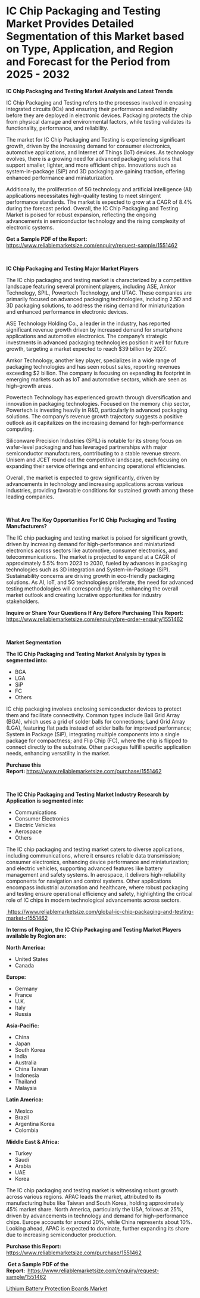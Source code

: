 <p><h1>IC Chip Packaging and Testing Market Provides Detailed Segmentation of this Market based on Type, Application, and Region and Forecast for the Period from 2025 - 2032</h1></p><p><strong>IC Chip Packaging and Testing Market Analysis and Latest Trends</strong></p>
<p><p>IC Chip Packaging and Testing refers to the processes involved in encasing integrated circuits (ICs) and ensuring their performance and reliability before they are deployed in electronic devices. Packaging protects the chip from physical damage and environmental factors, while testing validates its functionality, performance, and reliability.</p><p>The market for IC Chip Packaging and Testing is experiencing significant growth, driven by the increasing demand for consumer electronics, automotive applications, and Internet of Things (IoT) devices. As technology evolves, there is a growing need for advanced packaging solutions that support smaller, lighter, and more efficient chips. Innovations such as system-in-package (SiP) and 3D packaging are gaining traction, offering enhanced performance and miniaturization.</p><p>Additionally, the proliferation of 5G technology and artificial intelligence (AI) applications necessitates high-quality testing to meet stringent performance standards. The market is expected to grow at a CAGR of 8.4% during the forecast period. Overall, the IC Chip Packaging and Testing Market is poised for robust expansion, reflecting the ongoing advancements in semiconductor technology and the rising complexity of electronic systems.</p></p>
<p><strong>Get a Sample PDF of the Report:&nbsp;</strong> <a href="https://www.reliablemarketsize.com/enquiry/request-sample/1551462?utm_campaign=2316&utm_medium=2&utm_source=Github&utm_content=ia&utm_term=12022025&utm_id=ic-chip-packaging-and-testing">https://www.reliablemarketsize.com/enquiry/request-sample/1551462</a></p>
<p>&nbsp;</p>
<p><strong>IC Chip Packaging and Testing Major Market Players</strong></p>
<p><p>The IC chip packaging and testing market is characterized by a competitive landscape featuring several prominent players, including ASE, Amkor Technology, SPIL, Powertech Technology, and UTAC. These companies are primarily focused on advanced packaging technologies, including 2.5D and 3D packaging solutions, to address the rising demand for miniaturization and enhanced performance in electronic devices.</p><p>ASE Technology Holding Co., a leader in the industry, has reported significant revenue growth driven by increased demand for smartphone applications and automotive electronics. The company’s strategic investments in advanced packaging technologies position it well for future growth, targeting a market expected to reach $39 billion by 2027.</p><p>Amkor Technology, another key player, specializes in a wide range of packaging technologies and has seen robust sales, reporting revenues exceeding $2 billion. The company is focusing on expanding its footprint in emerging markets such as IoT and automotive sectors, which are seen as high-growth areas.</p><p>Powertech Technology has experienced growth through diversification and innovation in packaging technologies. Focused on the memory chip sector, Powertech is investing heavily in R&D, particularly in advanced packaging solutions. The company’s revenue growth trajectory suggests a positive outlook as it capitalizes on the increasing demand for high-performance computing.</p><p>Siliconware Precision Industries (SPIL) is notable for its strong focus on wafer-level packaging and has leveraged partnerships with major semiconductor manufacturers, contributing to a stable revenue stream. Unisem and JCET round out the competitive landscape, each focusing on expanding their service offerings and enhancing operational efficiencies.</p><p>Overall, the market is expected to grow significantly, driven by advancements in technology and increasing applications across various industries, providing favorable conditions for sustained growth among these leading companies.</p></p>
<p>&nbsp;</p>
<p><strong>What Are The Key Opportunities For IC Chip Packaging and Testing Manufacturers?</strong></p>
<p><p>The IC chip packaging and testing market is poised for significant growth, driven by increasing demand for high-performance and miniaturized electronics across sectors like automotive, consumer electronics, and telecommunications. The market is projected to expand at a CAGR of approximately 5.5% from 2023 to 2030, fueled by advances in packaging technologies such as 3D integration and System-in-Package (SiP). Sustainability concerns are driving growth in eco-friendly packaging solutions. As AI, IoT, and 5G technologies proliferate, the need for advanced testing methodologies will correspondingly rise, enhancing the overall market outlook and creating lucrative opportunities for industry stakeholders.</p></p>
<p><strong>Inquire or Share Your Questions If Any Before Purchasing This Report:</strong> <a href="https://www.reliablemarketsize.com/enquiry/pre-order-enquiry/1551462?utm_campaign=2316&utm_medium=2&utm_source=Github&utm_content=ia&utm_term=12022025&utm_id=ic-chip-packaging-and-testing">https://www.reliablemarketsize.com/enquiry/pre-order-enquiry/1551462</a></p>
<p>&nbsp;</p>
<p><strong>Market Segmentation</strong></p>
<p><strong>The IC Chip Packaging and Testing Market Analysis by types is segmented into:</strong></p>
<p><ul><li>BGA</li><li>LGA</li><li>SiP</li><li>FC</li><li>Others</li></ul></p>
<p><p>IC chip packaging involves enclosing semiconductor devices to protect them and facilitate connectivity. Common types include Ball Grid Array (BGA), which uses a grid of solder balls for connections; Land Grid Array (LGA), featuring flat pads instead of solder balls for improved performance; System in Package (SiP), integrating multiple components into a single package for compactness; and Flip Chip (FC), where the chip is flipped to connect directly to the substrate. Other packages fulfill specific application needs, enhancing versatility in the market.</p></p>
<p><strong>Purchase this Report:&nbsp;</strong><a href="https://www.reliablemarketsize.com/purchase/1551462?utm_campaign=2316&utm_medium=2&utm_source=Github&utm_content=ia&utm_term=12022025&utm_id=ic-chip-packaging-and-testing">https://www.reliablemarketsize.com/purchase/1551462</a></p>
<p>&nbsp;</p>
<p><strong>The IC Chip Packaging and Testing Market Industry Research by Application is segmented into:</strong></p>
<p><ul><li>Communications</li><li>Consumer Electronics</li><li>Electric Vehicles</li><li>Aerospace</li><li>Others</li></ul></p>
<p><p>The IC chip packaging and testing market caters to diverse applications, including communications, where it ensures reliable data transmission; consumer electronics, enhancing device performance and miniaturization; and electric vehicles, supporting advanced features like battery management and safety systems. In aerospace, it delivers high-reliability components for navigation and control systems. Other applications encompass industrial automation and healthcare, where robust packaging and testing ensure operational efficiency and safety, highlighting the critical role of IC chips in modern technological advancements across sectors.</p></p>
<p><a href="https://www.reliablemarketsize.com/global-ic-chip-packaging-and-testing-market-r1551462?utm_campaign=2316&utm_medium=2&utm_source=Github&utm_content=ia&utm_term=12022025&utm_id=ic-chip-packaging-and-testing">&nbsp;https://www.reliablemarketsize.com/global-ic-chip-packaging-and-testing-market-r1551462</a></p>
<p><strong>In terms of Region, the IC Chip Packaging and Testing Market Players available by Region are:</strong></p>
<p>
    <p> <strong> North America: </strong>
        <ul>
            <li>United States</li>
            <li>Canada</li>
        </ul>
        </p> 
    <p> <strong> Europe: </strong>
        <ul>
            <li>Germany</li>
            <li>France</li>
            <li>U.K.</li>
            <li>Italy</li>
            <li>Russia</li>
        </ul>
        </p> 
    <p> <strong> Asia-Pacific: </strong>
        <ul>
            <li>China</li>
            <li>Japan</li>
            <li>South Korea</li>
            <li>India</li>
            <li>Australia</li>
            <li>China Taiwan</li>
            <li>Indonesia</li>
            <li>Thailand</li>
            <li>Malaysia</li>
        </ul>
        </p> 
    <p> <strong> Latin America: </strong>
        <ul>
            <li>Mexico</li>
            <li>Brazil</li>
            <li>Argentina Korea</li>
            <li>Colombia</li>
        </ul>
        </p> 
    <p> <strong> Middle East & Africa: </strong>
        <ul>
            <li>Turkey</li>
            <li>Saudi</li>
            <li>Arabia</li>
            <li>UAE</li>
            <li>Korea</li>
        </ul>
    </p>
    </p>
<p><p>The IC chip packaging and testing market is witnessing robust growth across various regions. APAC leads the market, attributed to its manufacturing hubs like Taiwan and South Korea, holding approximately 45% market share. North America, particularly the USA, follows at 25%, driven by advancements in technology and demand for high-performance chips. Europe accounts for around 20%, while China represents about 10%. Looking ahead, APAC is expected to dominate, further expanding its share due to increasing semiconductor production.</p></p>
<p><strong>Purchase this Report: </strong><a href="https://www.reliablemarketsize.com/purchase/1551462?utm_campaign=2316&utm_medium=2&utm_source=Github&utm_content=ia&utm_term=12022025&utm_id=ic-chip-packaging-and-testing">https://www.reliablemarketsize.com/purchase/1551462</a></p>
<p>&nbsp;<strong>Get a Sample PDF of the Report:&nbsp;&nbsp;</strong><a href="https://www.reliablemarketsize.com/enquiry/request-sample/1551462?utm_campaign=2316&utm_medium=2&utm_source=Github&utm_content=ia&utm_term=12022025&utm_id=ic-chip-packaging-and-testing">https://www.reliablemarketsize.com/enquiry/request-sample/1551462</a></p>
<p><strong></strong></p>
<p><p><a href="https://github.com/arnoldannice0/Market-Research-Report-List-1/blob/main/lithium-battery-protection-boards-market.md?utm_campaign=2316&utm_medium=2&utm_source=Github&utm_content=ia&utm_term=12022025&utm_id=ic-chip-packaging-and-testing">Lithium Battery Protection Boards Market</a></p></p>
